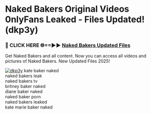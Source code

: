 # Naked Bakers Original Videos 0nlyFans Leaked - Files Updated! (dkp3y)

<h3>🔴 CLICK HERE 🌐==►► <a href="https://tinyurl.com/yckcrads" rel="nofollow">Naked Bakers Updated Files</a></h3>

Get Naked Bakers and all content. Now you can access all videos and pictures of Naked Bakers. New Updated Files 2025!

[![dkp3y](https://i.imgur.com/hpKpOFt.gif)](https://tinyurl.com/yckcrads)
kate baker naked<br>
naked bakers leak<br>
naked bakers tv<br>
britney baker naked<br>
diane baker naked<br>
naked baker porn<br>
naked bakers leaked<br>
kate marie baker naked